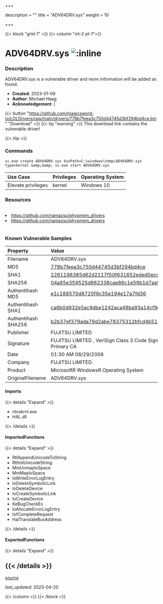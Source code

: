 +++

description = ""
title = "ADV64DRV.sys"
weight = 10

+++


{{< block "grid-1" >}}
{{< column "mt-2 pt-1">}}


# ADV64DRV.sys ![:inline](/images/twitter_verified.png) 


### Description

ADV64DRV.sys is a vulnerable driver and more information will be added as found.

- **Created**: 2023-01-09
- **Author**: Michael Haag
- **Acknowledgement**:  | [](https://twitter.com/)

{{< button "https://github.com/magicsword-io/LOLDrivers/raw/main/drivers/778b7feea3c750d44745d3bf294bd4ce.bin" "Download" >}}
{{< tip "warning" >}}
This download link contains the vulnerable driver!

{{< /tip >}}

### Commands

```
sc.exe create ADV64DRV.sys binPath=C:\windows\temp\ADV64DRV.sys type=kernel &amp;&amp; sc.exe start ADV64DRV.sys
```

| Use Case | Privileges | Operating System | 
|:---- | ---- | ---- |
| Elevate privileges | kernel | Windows 10 |

### Resources
<br>
<li><a href=" https://github.com/namazso/physmem_drivers"> https://github.com/namazso/physmem_drivers</a></li>
<li><a href="https://github.com/namazso/physmem_drivers">https://github.com/namazso/physmem_drivers</a></li>
<br>

### Known Vulnerable Samples

| Property           | Value |
|:-------------------|:------|
| Filename           | ADV64DRV.sys |
| MD5                | [778b7feea3c750d44745d3bf294bd4ce](https://www.virustotal.com/gui/file/778b7feea3c750d44745d3bf294bd4ce) |
| SHA1               | [2261198385d62d2117f50f631652eded0ecc71db](https://www.virustotal.com/gui/file/2261198385d62d2117f50f631652eded0ecc71db) |
| SHA256             | [04a85e359525d662338cae86c1e59b1d7aa9bd12b920e8067503723dc1e03162](https://www.virustotal.com/gui/file/04a85e359525d662338cae86c1e59b1d7aa9bd12b920e8067503723dc1e03162) |
| Authentihash MD5   | [e1c188570d8720f9c35e194e17a7fd36](https://www.virustotal.com/gui/search/authentihash%253Ae1c188570d8720f9c35e194e17a7fd36) |
| Authentihash SHA1  | [ca6b0d932e5ac9dbe1242aca48ba93a14cf9d151](https://www.virustotal.com/gui/search/authentihash%253Aca6b0d932e5ac9dbe1242aca48ba93a14cf9d151) |
| Authentihash SHA256| [b2b37ef379ada79d2abe78375312bfcd4b518139bc525a522c2a6329ba097cc4](https://www.virustotal.com/gui/search/authentihash%253Ab2b37ef379ada79d2abe78375312bfcd4b518139bc525a522c2a6329ba097cc4) |
| Publisher         | FUJITSU LIMITED |
| Signature         | FUJITSU LIMITED , VeriSign Class 3 Code Signing 2004 CA, VeriSign Class 3 Public Primary CA   |
| Date                | 01:30 AM 08/29/2006 |
| Company           | FUJITSU LIMITED. |
| Product           | MicrosoftR WindowsR Operating System |
| OriginalFilename  | ADV64DRV.sys |


#### Imports
{{< details "Expand" >}}
* ntoskrnl.exe
* HAL.dll

{{< /details >}}
#### ImportedFunctions
{{< details "Expand" >}}
* RtlAppendUnicodeToString
* RtlInitUnicodeString
* MmUnmapIoSpace
* MmMapIoSpace
* IoWriteErrorLogEntry
* IoDeleteSymbolicLink
* IoDeleteDevice
* IoCreateSymbolicLink
* IoCreateDevice
* KeBugCheckEx
* IoAllocateErrorLogEntry
* IofCompleteRequest
* HalTranslateBusAddress

{{< /details >}}
#### ExportedFunctions
{{< details "Expand" >}}

{{< /details >}}
-----



[*source*](https://github.com/magicsword-io/LOLDrivers/tree/main/yaml/adv64drv.yaml)

*last_updated:* 2023-04-20








{{< /column >}}
{{< /block >}}
